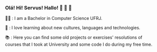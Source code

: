 ### Olá! Hi! Servus! Hallo! :sunflower: :sunflower: :sunflower:


:woman_technologist: : I am a Bachelor in Computer Science UFRJ. 

:heart_decoration: : I love learning about new cultures, languages and technologies. 

:books: : Here you can find some old projects or exercises' resolutions of courses that I took at University and some code I do during my free time.
